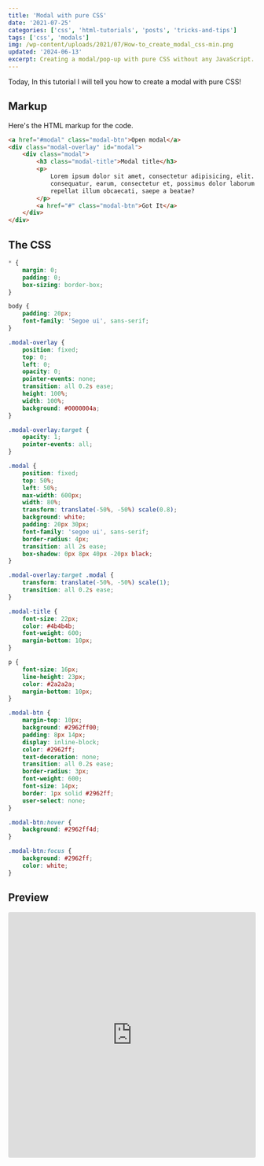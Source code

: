 ```yaml
---
title: 'Modal with pure CSS'
date: '2021-07-25'
categories: ['css', 'html-tutorials', 'posts', 'tricks-and-tips']
tags: ['css', 'modals']
img: /wp-content/uploads/2021/07/How-to_create_modal_css-min.png
updated: '2024-06-13'
excerpt: Creating a modal/pop-up with pure CSS without any JavaScript.
---
```


Today, In this tutorial I will tell you how to create a modal with pure CSS!

## Markup

Here's the HTML markup for the code.

```html
<a href="#modal" class="modal-btn">Open modal</a>
<div class="modal-overlay" id="modal">
	<div class="modal">
		<h3 class="modal-title">Modal title</h3>
		<p>
			Lorem ipsum dolor sit amet, consectetur adipisicing, elit. Temporibus tempore aperiam deleniti
			consequatur, earum, consectetur et, possimus dolor laborum quia sint facere asperiores quidem
			repellat illum obcaecati, saepe a beatae?
		</p>
		<a href="#" class="modal-btn">Got It</a>
	</div>
</div>
```

## The CSS

```css
* {
	margin: 0;
	padding: 0;
	box-sizing: border-box;
}

body {
	padding: 20px;
	font-family: 'Segoe ui', sans-serif;
}

.modal-overlay {
	position: fixed;
	top: 0;
	left: 0;
	opacity: 0;
	pointer-events: none;
	transition: all 0.2s ease;
	height: 100%;
	width: 100%;
	background: #0000004a;
}

.modal-overlay:target {
	opacity: 1;
	pointer-events: all;
}

.modal {
	position: fixed;
	top: 50%;
	left: 50%;
	max-width: 600px;
	width: 80%;
	transform: translate(-50%, -50%) scale(0.8);
	background: white;
	padding: 20px 30px;
	font-family: 'segoe ui', sans-serif;
	border-radius: 4px;
	transition: all 2s ease;
	box-shadow: 0px 8px 40px -20px black;
}

.modal-overlay:target .modal {
	transform: translate(-50%, -50%) scale(1);
	transition: all 0.2s ease;
}

.modal-title {
	font-size: 22px;
	color: #4b4b4b;
	font-weight: 600;
	margin-bottom: 10px;
}

p {
	font-size: 16px;
	line-height: 23px;
	color: #2a2a2a;
	margin-bottom: 10px;
}

.modal-btn {
	margin-top: 10px;
	background: #2962ff00;
	padding: 8px 14px;
	display: inline-block;
	color: #2962ff;
	text-decoration: none;
	transition: all 0.2s ease;
	border-radius: 3px;
	font-weight: 600;
	font-size: 14px;
	border: 1px solid #2962ff;
	user-select: none;
}

.modal-btn:hover {
	background: #2962ff4d;
}

.modal-btn:focus {
	background: #2962ff;
	color: white;
}
```

## Preview

<iframe src="https://codesandbox.io/embed/how-to-create-a-modal-with-css-ob6ok?autoresize=1&amp;fontsize=14&amp;hidenavigation=1&amp;theme=dark" style="width:100%; height:500px; border:0; border-radius: 4px; overflow:hidden;" title="how-to-create-a-modal-with-css" allow="accelerometer; ambient-light-sensor; camera; encrypted-media; geolocation; gyroscope; hid; microphone; midi; payment; usb; vr; xr-spatial-tracking" sandbox="allow-forms allow-modals allow-popups allow-presentation allow-same-origin allow-scripts"></iframe>
